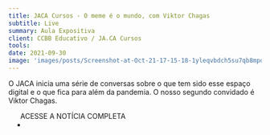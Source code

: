 ```yaml
---
title: JACA Cursos - O meme é o mundo, com Viktor Chagas
subtitle: Live
summary: Aula Expositiva
client: CCBB Educativo / JA.CA Cursos
tools: 
date: 2021-09-30
image: 'images/posts/Screenshot-at-Oct-21-17-15-18-1yleqvbdch5su7qb8mpq8k5bk659ru6w5h8skkh8xh0k.png'
---
```


O JACA inicia uma série de conversas sobre o que tem sido esse espaço digital e o que fica para além da pandemia. O nosso segundo convidado é Viktor Chagas.

<div class="post__share"><ul class="share__list list-reset">ACESSE A NOTÍCIA COMPLETA<li class="share__item" style="margin-left: 10px"><a class="share__link share__facebook" style="background: #fa5657" href="https://www.youtube.com/watch?v=StUBDuUzgdE" 
onclick=window.open(this.href, 'pop-up', 'left=20,top=20,width=500,height=500,toolbar=1,resizable=0'); return false;" title="Link" rel="nofollow"><i class="fa-solid fa-link"></i></a></li></ul></div>
<!-- <div class="gallery-box"><div class="gallery"><img src="/clipping/images/example-1.jpg" loading="lazy" alt="Project"><img src="/clipping/images/example-2.jpg" loading="lazy" alt="Project"></div><em>Gallery / <a href="https://www.freepik.com/" target="_blank">Freepic</a></em></div> -->